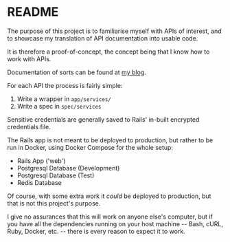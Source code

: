 # README

The purpose of this project is to familiarise myself with APIs of interest, and to showcase my translation of API documentation into usable code.

It is therefore a proof-of-concept, the concept being that I know how to work with APIs.

Documentation of sorts can be found at [my blog](http://alexandergarber.com).

For each API the process is fairly simple:
1. Write a wrapper in `app/services/`
2. Write a spec in `spec/services`

Sensitive credentials are generally saved to Rails' in-built encrypted credentials file.

The Rails app is not meant to be deployed to production, but rather to be run in Docker, using Docker Compose for the whole setup:
- Rails App ('web')
- Postgresql Database (Development)
- Postgresql Database (Test)
- Redis Database

Of course, with some extra work it *could* be deployed to production, but that is not this project's purpose.

I give no assurances that this will work on anyone else's computer, but if you have all the dependencies running on your host machine -- Bash, cURL, Ruby, Docker, etc. -- there is every reason to expect it to work.
